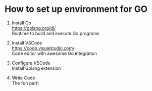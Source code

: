 # How to set up environment for GO

1. Install Go  
<https://golang.org/dl/>  
Runtime to build and execute Go programs

2. Install VSCode  
<https://code.visualstudio.com/>  
Code editor with awesome Go integration

3. Configure VSCode  
Install Golang extension

4. Write Code  
The fun part!
